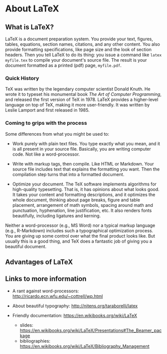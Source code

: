# About LaTeX

## What is LaTeX?

LaTeX is a document preparation system.
You provide your text, figures, tables, equations, section names, citations, and any other content.
You also provide formatting specifications, like page size and the look of section headers.
Then you tell LaTeX to do its thing: you issue a command like `latex myfile.tex` to compile your document's source file.
The result is your document formatted as a printed (pdf) page, `myfile.pdf`.

### Quick History

TeX was written by the legendary computer scientist Donald Knuth.
He wrote it to typeset his monumental book _The Art of Computer Programming_, and released the first version of TeX in 1978.
LaTeX provides a higher-level language on top of TeX, making it more user-friendly.
It was written by Leslie Lamport and first released in 1985.

### Coming to grips with the process

Some differences from what you might be used to:

  * Work purely with plain text files.  You type exactly what you mean, and it is all present in your source file.  Basically, you are writing computer code.  Not like a word-processor.

  * Write with markup tags, then compile.  Like HTML or Markdown.  Your source file includes text that explains the formatting you want.  Then the compilation step turns that into a formatted document.

  * Optimize your document.  The TeX software implements algorithms for high-quality typesetting.  That is, it has opinions about what looks good.  It takes your content and formatting descriptions, and it optimizes the whole document, thinking about page breaks, figure and table placement, arrangement of math symbols, spacing around math and punctuation, hyphenation, line justification, etc.  It also renders fonts beautifully, including ligatures and kerning.

Neither a word-processor (e.g., MS Word) nor a typical markup language (e.g., R-Markdown) includes such a typographical optimization process.
You are giving up some control over what the final product looks like.
But usually this is a good thing, and TeX does a fantastic job of giving you a beautiful document.

## Advantages of LaTeX

## Links to more information

* A rant against word-processors: http://ricardo.ecn.wfu.edu/~cottrell/wp.html
* About beautiful typography: http://nitens.org/taraborelli/latex

* Friendly documentation: https://en.wikibooks.org/wiki/LaTeX
  * slides: https://en.wikibooks.org/wiki/LaTeX/Presentations#The_Beamer_package
  * bibliographies: https://en.wikibooks.org/wiki/LaTeX/Bibliography_Management

